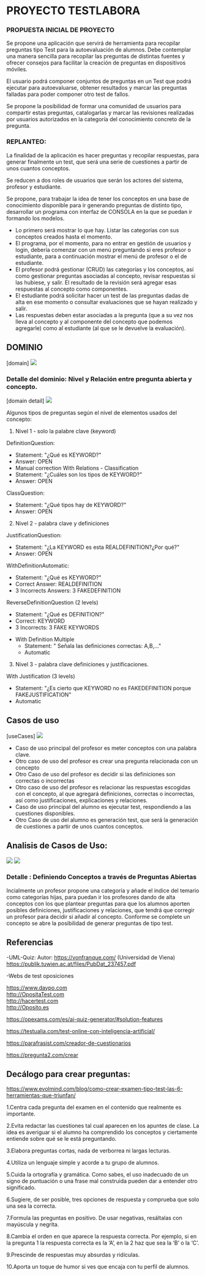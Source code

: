 # PROYECTO TESTLABORA 
 
### PROPUESTA INICIAL DE PROYECTO

Se propone una aplicación que servirá de herramienta para recopilar preguntas tipo Test para la autoevaluación de alumnos. Debe contemplar una manera sencilla para recopilar las preguntas de distintas fuentes y ofrecer consejos para facilitar la creación de preguntas en dispositivos móviles.

El usuario podrá componer conjuntos de preguntas en un Test que podrá ejecutar para autoevaluarse, obtener resultados y marcar las preguntas falladas para poder componer otro test de fallos.

Se propone la posibilidad de formar una comunidad de usuarios para compartir estas preguntas, catalogarlas y marcar las revisiones realizadas por usuarios autorizados en la categoría del conocimiento concreto de la pregunta.

### REPLANTEO:

La finalidad de la aplicación es hacer preguntas y recopilar respuestas,
para generar finalmente un test, que será una serie de cuestiones a partir de unos cuantos conceptos.

Se reducen a dos roles de usuarios que serán los actores del sistema, profesor y estudiante.

Se propone, para trabajar la idea de tener los conceptos en una base de conocimiento disponible para ir generando preguntas de distinto tipo, desarrollar un programa con interfaz de CONSOLA en la que se puedan ir formando los modelos.

- Lo primero será mostrar lo que hay. Listar las categorías con sus conceptos creados hasta el momento.
- El programa, por el momento, para no entrar en gestión de usuarios y login, debería comenzar con un menú preguntando si eres profesor o estudiante, para a continuación mostrar el menú de profesor o el de estudiante.
- El profesor podrá  gestionar (CRUD) las categorías y los conceptos, así como gestionar preguntas asociadas al concepto, revisar respuestas si las hubiese, y salir. El resultado de la revisión será agregar esas respuestas al concepto como componentes.
- El estudiante podrá solicitar hacer un test de las preguntas dadas de alta en ese momento o consultar evaluaciones que se hayan realizado y salir.
- Las respuestas deben estar asociadas a la pregunta (que a su vez nos lleva al concepto y al componente del concepto que podemos agregarle) como al estudiante (al que se le devuelve la evaluación).

<!-- [overview]
<img src="./out/doc/planteamiento_secuencia/OpoTestPlanteamiento.svg"> -->

## DOMINIO

[domain]
<img src="./out/doc/dominio_clases/OpoTestDomain.svg">

### Detalle del dominio: Nivel y Relación entre pregunta abierta y concepto.

[domain detail]
<img src="./out/doc/dominio_detail_concept/ConceptDomainDetail.svg">

Algunos tipos de preguntas según el nivel de elementos usados del concepto:

1. Nivel 1 - solo la palabre clave (keyword)

DefinitionQuestion:
 * Statement: "¿Qué es KEYWORD?"
 * Answer: OPEN
 * Manual correction
With Relations - Classification 
  * Statement: "¿Cuáles son los tipos de KEYWORD?"
  * Answer: OPEN

ClassQuestion:
 * Statement: "¿Qué tipos hay de KEYWORD?"
 * Answer: OPEN
 
2. Nivel 2 - palabra clave y definiciones

JustificationQuestion:
 * Statement: "¿La KEYWORD es esta REALDEFINITION?¿Por qué?"
 * Answer: OPEN

WithDefinitionAutomatic: 
  * Statement: "¿Qué es KEYWORD?"
  * Correct Answer: REALDEFINITION
  * 3 Incorrects Answers: 3 FAKEDEFINITION

ReverseDefinitionQuestion (2 levels)
  * Statement: "¿Qué es DEFINITION?"
  * Correct: KEYWORD
  * 3 Incorrects: 3 FAKE KEYWORDS

- With Definition Multiple
  * Statement: " Señala las definiciones correctas: A,B,..."
  * Automatic

3. Nivel 3 - palabra clave definiciones y justificaciones.


With Justification (3 levels)
  * Statement: "¿Es cierto que KEYWORD no es FAKEDEFINITION porque FAKEJUSTIFICATION"
  * Automatic

  
## Casos de uso

[useCases]
<img src="./out/doc/useCases_app/useCases_app.svg">

* Caso de uso principal del profesor es meter conceptos con una palabra clave.
* Otro caso de uso del profesor es crear una pregunta relacionada con un concepto
* Otro Caso de uso del profesor es decidir si las definiciones son correctas o incorrectas
* Otro caso de uso del profesor es relacionar las respuestas escogidas con el concepto, al que agregará definiciones, correctas o incorrectas, así como justificaciones, explicaciones y relaciones.
* Caso de uso principal del alumno es ejecutar test, respondiendo a las cuestiones disponibles.
* Otro Caso de uso del alumno es generación test, que será la generación de cuestiones a partir de unos cuantos conceptos.


## Analisis de Casos de Uso:

<img src="./out/doc/categoryStates/CategoryStates.svg">

<img src="./out/doc/conceptStates/ConceptStates.svg">

### Detalle : Definiendo Conceptos a través de Preguntas Abiertas

Incialmente un profesor propone una categoría y añade el indice del temario como categorías hijas, para puedan ir los profesores dando de alta conceptos con los que plantear preguntas para que los alumnos aporten posibles definiciones, justificaciones y relaciones, que tendrá que corregir un profesor para decidir si añadir al concepto.
Conforme se complete un concepto se abre la posibilidad de generar preguntas de tipo test.

## Referencias

-UML-Quiz: 
Autor: https://vonfranque.com/ (Universidad de Viena)
https://publik.tuwien.ac.at/files/PubDat_237457.pdf

-Webs de test oposiciones

https://www.daypo.com  
http://OpositaTest.com  
http://hacertest.com  
http://Oposito.es  

https://opexams.com/es/ai-quiz-generator/#solution-features

https://testualia.com/test-online-con-inteligencia-artificial/

https://parafrasist.com/creador-de-cuestionarios

https://pregunta2.com/crear




## Decálogo para crear preguntas:
https://www.evolmind.com/blog/como-crear-examen-tipo-test-las-6-herramientas-que-triunfan/

1.Centra cada pregunta del examen en el contenido que realmente es importante.

2.Evita redactar las cuestiones tal cual aparecen en los apuntes de clase. La idea es averiguar si el alumno ha comprendido los conceptos y ciertamente entiende sobre qué se le está preguntando.

3.Elabora preguntas cortas, nada de verborrea ni largas lecturas.

4.Utiliza un lenguaje simple y acorde a tu grupo de alumnos.

5.Cuida la ortografía y gramática. Como sabes, el uso inadecuado de un signo de puntuación o una frase mal construida pueden dar a entender otro significado.

6.Sugiere, de ser posible, tres opciones de respuesta y comprueba que solo una sea la correcta.

7.Formula las preguntas en positivo. De usar negativas, resáltalas con mayúscula y negrita.

8.Cambia el orden en que aparece la respuesta correcta. Por ejemplo, si en la pregunta 1 la respuesta correcta es la ‘A’, en la 2 haz que sea la ‘B’ o la ‘C’.

9.Prescinde de respuestas muy absurdas y ridículas.

10.Aporta un toque de humor si ves que encaja con tu perfil de alumnos.




